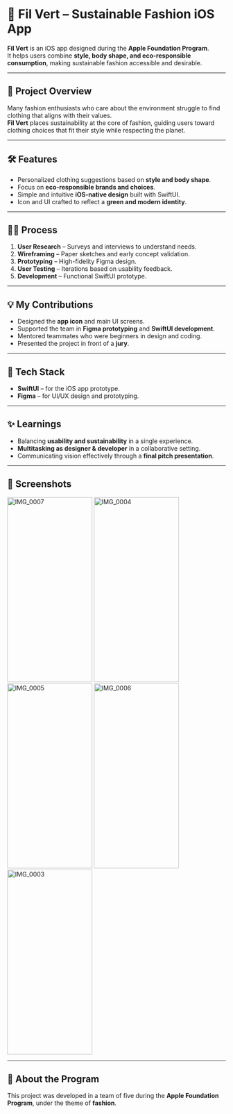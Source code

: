 # 🌱 Fil Vert – Sustainable Fashion iOS App

**Fil Vert** is an iOS app designed during the **Apple Foundation Program**.  
It helps users combine **style, body shape, and eco-responsible consumption**, making sustainable fashion accessible and desirable.  

---

## 📖 Project Overview
Many fashion enthusiasts who care about the environment struggle to find clothing that aligns with their values.  
**Fil Vert** places sustainability at the core of fashion, guiding users toward clothing choices that fit their style while respecting the planet.  

---

## 🛠️ Features
- Personalized clothing suggestions based on **style and body shape**.  
- Focus on **eco-responsible brands and choices**.  
- Simple and intuitive **iOS-native design** built with SwiftUI.  
- Icon and UI crafted to reflect a **green and modern identity**.  

---

## 👩‍💻 Process
1. **User Research** – Surveys and interviews to understand needs.  
2. **Wireframing** – Paper sketches and early concept validation.  
3. **Prototyping** – High-fidelity Figma design.
4. **User Testing** – Iterations based on usability feedback. 
5. **Development** – Functional SwiftUI prototype.  

---

## 💡 My Contributions
- Designed the **app icon** and main UI screens.  
- Supported the team in **Figma prototyping** and **SwiftUI development**.  
- Mentored teammates who were beginners in design and coding.  
- Presented the project in front of a **jury**.  

---

## 🚀 Tech Stack
- **SwiftUI** – for the iOS app prototype.  
- **Figma** – for UI/UX design and prototyping.  

---

## ✨ Learnings
- Balancing **usability and sustainability** in a single experience.  
- **Multitasking as designer & developer** in a collaborative setting.  
- Communicating vision effectively through a **final pitch presentation**.  

---

## 📸 Screenshots

<img width="196,6667" height="426" alt="IMG_0007" src="https://github.com/user-attachments/assets/4156ffbf-b4f6-4eea-a916-376f7218a03a" />
<img width="196,6667" height="426" alt="IMG_0004" src="https://github.com/user-attachments/assets/aa356504-b4e1-46db-bfbb-69e61bd3da15" />
<img width="196,6667" height="426" alt="IMG_0005" src="https://github.com/user-attachments/assets/5217c93d-0f22-4a5b-a386-fe191388a97e" />
<img width="196,6667" height="426" alt="IMG_0006" src="https://github.com/user-attachments/assets/cba59d7d-651c-4426-9c6b-cf70ffdc29df" />
<img width="196,6667" height="426" alt="IMG_0003" src="https://github.com/user-attachments/assets/1525445f-028e-4f63-8a9e-8b8f840e18a3" />

---

## 📌 About the Program
This project was developed in a team of five during the **Apple Foundation Program**, under the theme of **fashion**.  
